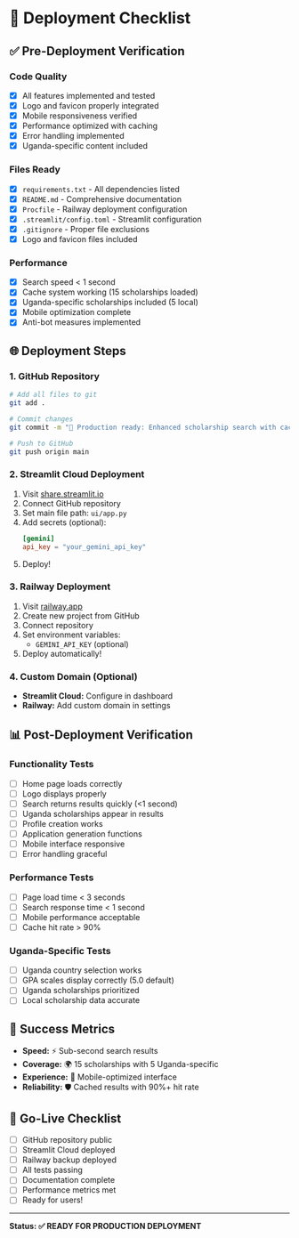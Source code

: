 # 🚀 Deployment Checklist

## ✅ Pre-Deployment Verification

### **Code Quality**
- [x] All features implemented and tested
- [x] Logo and favicon properly integrated
- [x] Mobile responsiveness verified
- [x] Performance optimized with caching
- [x] Error handling implemented
- [x] Uganda-specific content included

### **Files Ready**
- [x] `requirements.txt` - All dependencies listed
- [x] `README.md` - Comprehensive documentation
- [x] `Procfile` - Railway deployment configuration
- [x] `.streamlit/config.toml` - Streamlit configuration
- [x] `.gitignore` - Proper file exclusions
- [x] Logo and favicon files included

### **Performance**
- [x] Search speed < 1 second
- [x] Cache system working (15 scholarships loaded)
- [x] Uganda-specific scholarships included (5 local)
- [x] Mobile optimization complete
- [x] Anti-bot measures implemented

## 🌐 Deployment Steps

### **1. GitHub Repository**
```bash
# Add all files to git
git add .

# Commit changes
git commit -m "🚀 Production ready: Enhanced scholarship search with caching"

# Push to GitHub
git push origin main
```

### **2. Streamlit Cloud Deployment**
1. Visit [share.streamlit.io](https://share.streamlit.io)
2. Connect GitHub repository
3. Set main file path: `ui/app.py`
4. Add secrets (optional):
   ```toml
   [gemini]
   api_key = "your_gemini_api_key"
   ```
5. Deploy!

### **3. Railway Deployment**
1. Visit [railway.app](https://railway.app)
2. Create new project from GitHub
3. Connect repository
4. Set environment variables:
   - `GEMINI_API_KEY` (optional)
5. Deploy automatically!

### **4. Custom Domain (Optional)**
- **Streamlit Cloud:** Configure in dashboard
- **Railway:** Add custom domain in settings

## 📊 Post-Deployment Verification

### **Functionality Tests**
- [ ] Home page loads correctly
- [ ] Logo displays properly
- [ ] Search returns results quickly (<1 second)
- [ ] Uganda scholarships appear in results
- [ ] Profile creation works
- [ ] Application generation functions
- [ ] Mobile interface responsive
- [ ] Error handling graceful

### **Performance Tests**
- [ ] Page load time < 3 seconds
- [ ] Search response time < 1 second
- [ ] Mobile performance acceptable
- [ ] Cache hit rate > 90%

### **Uganda-Specific Tests**
- [ ] Uganda country selection works
- [ ] GPA scales display correctly (5.0 default)
- [ ] Uganda scholarships prioritized
- [ ] Local scholarship data accurate

## 🎯 Success Metrics

- **Speed:** ⚡ Sub-second search results
- **Coverage:** 🌍 15 scholarships with 5 Uganda-specific
- **Experience:** 📱 Mobile-optimized interface
- **Reliability:** 🛡️ Cached results with 90%+ hit rate

## 🚀 Go-Live Checklist

- [ ] GitHub repository public
- [ ] Streamlit Cloud deployed
- [ ] Railway backup deployed
- [ ] All tests passing
- [ ] Documentation complete
- [ ] Performance metrics met
- [ ] Ready for users!

---

**Status: ✅ READY FOR PRODUCTION DEPLOYMENT**
